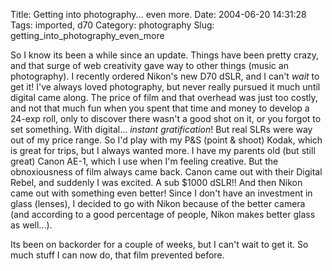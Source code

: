 Title: Getting into photography... even more.
Date: 2004-06-20 14:31:28
Tags: imported, d70
Category: photography
Slug: getting_into_photography_even_more

So I know its been a while since an update.  Things have been pretty crazy, and that surge of web creativity gave way to other things (music an photography).  I recently ordered Nikon's new D70 dSLR, and I can't <em>wait</em> to get it!  I've always loved photography, but never really pursued it much until digital came along.  The price of film and that overhead was just too costly, and not that much fun when you spent that time and money to develop a 24-exp roll, only to discover there wasn't a good shot on it, or you forgot to set something.  With digital... <em>instant gratification</em>!  But real SLRs were way out of my price range.  So I'd play with my P&S (point & shoot) Kodak, which is great for trips, but I always wanted more.  I have my parents old (but still great) Canon AE-1, which I use when I'm feeling creative.  But the obnoxiousness of film always came back.  Canon came out with their Digital Rebel, and suddenly I was excited.  A sub $1000 dSLR!!  And then Nikon came out with something even better!  Since I don't have an investment in glass (lenses), I decided to go with Nikon because of the better camera (and according to a good percentage of people, Nikon makes better glass as well...).

Its been on backorder for a couple of weeks, but I can't wait to get it.  So much stuff I can now do, that film prevented before.
